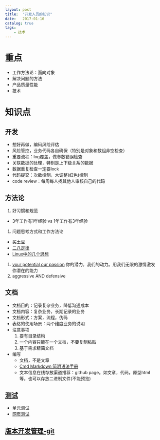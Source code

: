 ```yaml
---
layout: post
title:  "开发人员的知识"
date:   2017-01-16
catalog: true
tags:
    - 技术
---
```



# 重点
* 工作方法论：面向对象
* 解决问题的方法
* 产品质量性能
* 技术

# 知识点

## 开发
* 想好再做，编码风险评估
* 风险管控，业务代码各自确保（特别是对象和数组非空检查）
* 重要流程：log覆盖，做参数错误检查
* 关联数据的处理，特别是上下级关系的数据
* 数据重复检查一定要lock
* 代码提交：次数控制，大调整(红色)控制
* code review：每周每人找其他人审核自己的代码

## 方法论
1. 好习惯和规范
  * 3年工作有1年经验 vs 1年工作有3年经验
1. 问题思考方式和工作方法论
  * [买土豆](http://wenku.baidu.com/link?url=GROCStmuDYNMqIlqw56-OtGPWoG_V7WWLG9scVPy50gimOQIaF5B7MJ96-3wfLoVdNQkAvbJRVPyp42cUGxdivKasajK9V-OKPEsn7unp_S)
  * [二八定律](http://baike.baidu.com/item/%E4%BA%8C%E5%85%AB%E5%AE%9A%E5%BE%8B)
  * [Linux中的几个思想](http://www.mamicode.com/info-detail-1471131.html)
1. [your potential,our passion](http://blog.sina.com.cn/s/blog_47629b0b0100hf52.html)  你的潜力，我们的动力。用我们无限的激情激发你潜在的能力
1. aggressive AND defensive

## 文档
* 文档目的：记录复杂业务，降低沟通成本
* 文档内容：复杂业务，长期记录的业务
* 文档形式：方案，流程，伪码
* 表格的使用场景：两个维度业务的说明
* 注意事项
  1. 要有目录结构
  1. 一个内容只能在一个文档，不要复制粘贴
  1. 基于需求精简文档
* 编写
  * 文档，不是文章
  * [Cmd Markdown 简明语法手册](https://www.zybuluo.com/mdeditor?url=https://www.zybuluo.com/static/editor/md-help.markdown)
  * 文本信息在线存放渠道推荐：github page。如文章，代码，原型html等。也可以存放二进制文件(不能预览)

## [测试](TODO)
* [单元测试](https://www.zybuluo.com/lyxiang/note/595671)
* [网页测试](https://www.zybuluo.com/qihuan/note/595743)

## [版本开发管理-git](/2015/05/18/git/)
